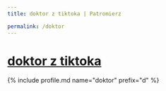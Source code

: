 ```yaml
---
title: doktor z tiktoka | Patromierz

permalink: /doktor
---
```


# [doktor z tiktoka](https://patronite.pl/doktor)

{% include profile.md name="doktor" prefix="d" %}
